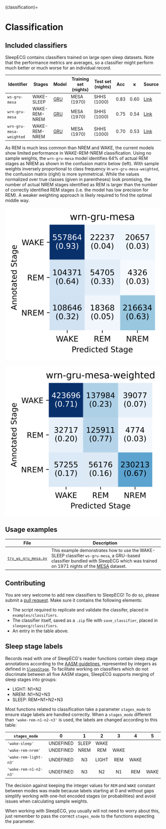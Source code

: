 (classification)=
# Classification

## Included classifiers
SleepECG contains classifiers trained on large open sleep datasets.
Note that the performance metrics are averages, so a classifier might perform much better or much worse for an individual record.

|Identifier|Stages|Model|Training set (nights)|Test set (nights)|Acc|κ|Source|
|-|-|-|-|-|-|-|-|
|`ws-gru-mesa`|WAKE-SLEEP|[GRU](https://en.wikipedia.org/wiki/Gated_recurrent_unit)|MESA (1970)|SHHS (1000)|0.83|0.60|[Link](https://github.com/cbrnr/sleepecg/blob/main/examples/classifiers/ws_gru_mesa.py)|
|`wrn-gru-mesa`|WAKE-REM-NREM|[GRU](https://en.wikipedia.org/wiki/Gated_recurrent_unit)|MESA (1970)|SHHS (1000)|0.75|0.54|[Link](https://github.com/cbrnr/sleepecg/blob/main/examples/classifiers/wrn_gru_mesa.py)|
|`wrn-gru-mesa-weighted`|WAKE-REM-NREM|[GRU](https://en.wikipedia.org/wiki/Gated_recurrent_unit)|MESA (1970)|SHHS (1000)|0.70|0.53|[Link](https://github.com/cbrnr/sleepecg/blob/main/examples/classifiers/wrn_gru_mesa_weighted.py)|

As REM is much less common than NREM and WAKE, the current models show limited performance in WAKE-REM-NREM classification.
Using no sample weights, the `wrn-gru-mesa` model identifies 64% of actual REM stages as NREM as shown in the confusion matrix below (left).
With sample weights inversely proportional to class frequency in `wrn-gru-mesa-weighted`, the confusion matrix (right) is more symmetrical.
While the values normalized over true classes (given in parentheses) look promising, the number of actual NREM stages identified as REM is larger than the number of correctly identified REM stages (i.e. the model has low precision for REM).
A weaker weighting approach is likely required to find the optimal middle way.

![wrn-gru-mesa confusion matrix](./img/wrn-gru-mesa.svg)&nbsp;&nbsp;&nbsp;&nbsp;&nbsp;![wrn-gru-mesa-weighted confusion matrix](./img/wrn-gru-mesa-weighted.svg)


## Usage examples
|File|Description|
|-|-|
|[`try_ws_gru_mesa.py`](https://github.com/cbrnr/sleepecg/blob/main/examples/try_ws_gru_mesa.py)|This example demonstrates how to use the WAKE-SLEEP classifier `ws-gru-mesa`, a GRU-based classifier bundled with SleepECG which was trained on 1971 nights of the [MESA](https://sleepdata.org/datasets/mesa/) dataset.|


## Contributing
You are very welcome to add new classifiers to SleepECG!
To do so, please submit a [pull request](https://github.com/cbrnr/sleepecg/pulls).
Make sure it contains the following elements:
- The script required to replicate and validate the classifer, placed in `examples/classifiers`.
- The classifier itself, saved as a `.zip` file with `save_classifier`, placed in `sleepecg/classifiers`.
- An entry in the table above.


## Sleep stage labels
Records read with one of SleepECG's reader functions contain sleep stage annotations according to the [AASM guidelines](https://www.sleep.pitt.edu/wp-content/uploads/2020/03/The-AASM-Manual-for-Scoring-of-Sleep-and-Associated-Events-2007-.pdf), represented by integers as defined in [`SleepStage`](./generated/sleepecg.SleepStage).
To facilitate working on classifiers which do not discrimate between all five AASM stages, SleepECG supports merging of sleep stages into groups:

- LIGHT: N1+N2
- NREM: N1+N2+N3
- SLEEP: REM+N1+N2+N3

Most functions related to classification take a parameter `stages_mode` to ensure stage labels are handled correctly. When a `stages_mode` different than `'wake-rem-n1-n2-n3'` is used, the labels are changed according to this table:

|`stages_mode`          |0        |1    |2    |3   |4   |5   |
|-|:-:|:-:|:-:|:-:|:-:|:-:|
|`'wake-sleep'`         |UNDEFINED|SLEEP|WAKE |    |    |    |
|`'wake-rem-nrem'`      |UNDEFINED|NREM |REM  |WAKE|    |    |
|`'wake-rem-light-n3'`  |UNDEFINED|N3   |LIGHT|REM |WAKE|    |
|`'wake-rem-n1-n2-n3'`  |UNDEFINED|N3   |N2   |N1  |REM |WAKE|


The decision against keeping the integer values for `REM` and `WAKE` constant between modes was made because labels starting at 0 and without gaps simplify working with one-hot encoded stages (or probabilities) and avoid issues when calculating sample weights.

When working with SleepECG, you usually will not need to worry about this, just remember to pass the correct `stages_mode` to the functions expecting the parameter.
